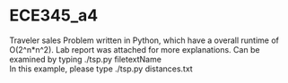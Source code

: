# ECE345_a4
Traveler sales Problem written in Python, which have a overall runtime of O(2^n*n^2). Lab report was attached for more explanations. 
Can be examined by typing ./tsp.py filetextName
<br/>
In this example, please type ./tsp.py distances.txt
